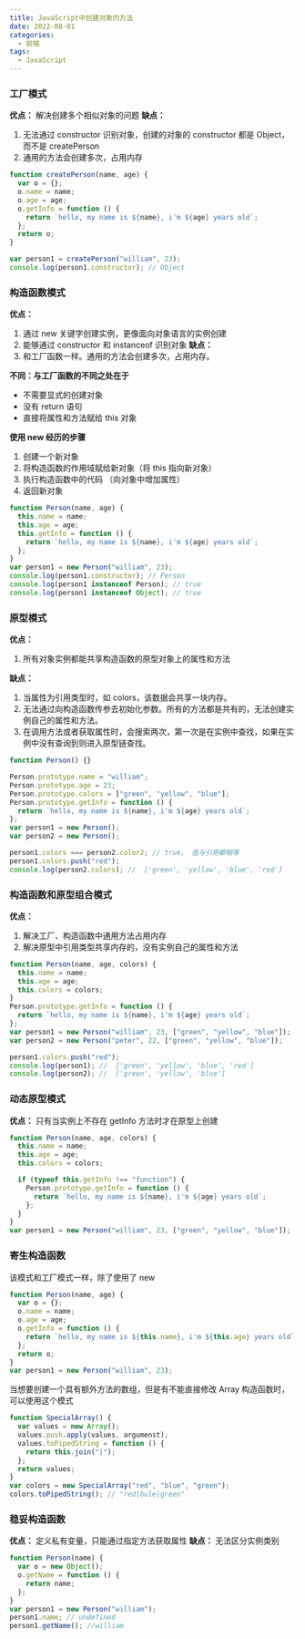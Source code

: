 ```yaml
---
title: JavaScript中创建对象的方法
date: 2022-08-01
categories:
  - 前端
tags:
  - JavaScript
---
```


### 工厂模式

**优点：** 解决创建多个相似对象的问题
**缺点：**

1. 无法通过 constructor 识别对象，创建的对象的 constructor 都是 Object，而不是 createPerson
2. 通用的方法会创建多次，占用内存

```js
function createPerson(name, age) {
  var o = {};
  o.name = name;
  o.age = age;
  o.getInfo = function () {
    return `hello, my name is ${name}, i'm ${age} years old`;
  };
  return o;
}

var person1 = createPerson("william", 23);
console.log(person1.constructor); // Object
```

### 构造函数模式

**优点：**

1. 通过 new 关键字创建实例，更像面向对象语言的实例创建
2. 能够通过 constructor 和 instanceof 识别对象
   **缺点：**
3. 和工厂函数一样。通用的方法会创建多次，占用内存。

**不同：与工厂函数的不同之处在于**

- 不需要显式的创建对象
- 没有 return 语句
- 直接将属性和方法赋给 this 对象

**使用 new 经历的步骤**

1. 创建一个新对象
2. 将构造函数的作用域赋给新对象（将 this 指向新对象）
3. 执行构造函数中的代码 （向对象中增加属性）
4. 返回新对象

```js
function Person(name, age) {
  this.name = name;
  this.age = age;
  this.getInfo = function () {
    return `hello, my name is ${name}, i'm ${age} years old`;
  };
}
var person1 = new Person("william", 23);
console.log(person1.constructor); // Person
console.log(person1 instanceof Person); // true
console.log(person1 instanceof Object); // true
```

### 原型模式

**优点：**

1. 所有对象实例都能共享构造函数的原型对象上的属性和方法

**缺点：**

1. 当属性为引用类型时，如 colors，该数据会共享一块内存。
2. 无法通过向构造函数传参去初始化参数。所有的方法都是共有的，无法创建实例自己的属性和方法。
3. 在调用方法或者获取属性时，会搜索两次，第一次是在实例中查找，如果在实例中没有查询到则进入原型链查找。

```js
function Person() {}

Person.prototype.name = "william";
Person.prototype.age = 23;
Person.prototype.colors = ["green", "yellow", "blue"];
Person.prototype.getInfo = function () {
  return `hello, my name is ${name}, i'm ${age} years old`;
};
var person1 = new Person();
var person2 = new Person();

person1.colors === person2.color2; // true， 值与引用都相等
person1.colors.push("red");
console.log(person2.colors); //  ['green', 'yellow', 'blue', 'red']
```

### 构造函数和原型组合模式

**优点：**

1. 解决工厂、构造函数中通用方法占用内存
2. 解决原型中引用类型共享内存的，没有实例自己的属性和方法

```js
function Person(name, age, colors) {
  this.name = name;
  this.age = age;
  this.colors = colors;
}
Person.prototype.getInfo = function () {
  return `hello, my name is ${name}, i'm ${age} years old`;
};
var person1 = new Person("william", 23, ["green", "yellow", "blue"]);
var person2 = new Person("peter", 22, ["green", "yellow", "blue"]);

person1.colors.push("red");
console.log(person1); //  ['green', 'yellow', 'blue', 'red']
console.log(person2); //  ['green', 'yellow', 'blue']
```

### 动态原型模式

**优点：** 只有当实例上不存在 getInfo 方法时才在原型上创建

```js
function Person(name, age, colors) {
  this.name = name;
  this.age = age;
  this.colors = colors;

  if (typeof this.getInfo !== "function") {
    Person.prototype.getInfo = function () {
      return `hello, my name is ${name}, i'm ${age} years old`;
    };
  }
}
var person1 = new Person("william", 23, ["green", "yellow", "blue"]);
```

### 寄生构造函数

该模式和工厂模式一样，除了使用了 new

```js
function Person(name, age) {
  var o = {};
  o.name = name;
  o.age = age;
  o.getInfo = function () {
    return `hello, my name is ${this.name}, i'm ${this.age} years old`;
  };
  return o;
}
var person1 = new Person("william", 23);
```

当想要创建一个具有额外方法的数组，但是有不能直接修改 Array 构造函数时，可以使用这个模式

```js
function SpecialArray() {
  var values = new Array();
  values.push.apply(values, argumenst);
  values.toPipedString = function () {
    return this.join("|");
  };
  return values;
}
var colors = new SpecialArray("red", "blue", "green");
colors.toPipedString(); // "red|bule|green"
```

### 稳妥构造函数

**优点：** 定义私有变量，只能通过指定方法获取属性
**缺点：** 无法区分实例类别

```js
function Person(name) {
  var o = new Object();
  o.getName = function () {
    return name;
  };
}
var person1 = new Person("william");
person1.name; // undefined
person1.getName(); //william
```
